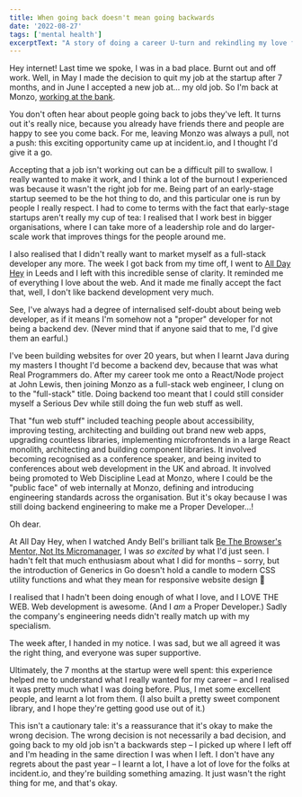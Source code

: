 ```yaml
---
title: When going back doesn't mean going backwards
date: '2022-08-27'
tags: ['mental health']
excerptText: "A story of doing a career U-turn and rekindling my love for web development."
---
```


Hey internet! Last time we spoke, I was in a bad place. Burnt out and off work. Well, in May I made the decision to quit my job at the startup after 7 months, and in June I accepted a new job at... my old job. So I'm back at Monzo, [working at the bank](https://twitter.com/type__error/status/1554859381875003393).

You don't often hear about people going back to jobs they've left. It turns out it's really nice, because you already have friends there and people are happy to see you come back. For me, leaving Monzo was always a pull, not a push: this exciting opportunity came up at incident.io, and I thought I'd give it a go.   

Accepting that a job isn't working out can be a difficult pill to swallow. I really wanted to make it work, and I think a lot of the burnout I experienced was because it wasn't the right job for me. Being part of an early-stage startup seemed to be the hot thing to do, and this particular one is run by people I really respect. I had to come to terms with the fact that early-stage startups aren't really my cup of tea: I realised that I work best in bigger organisations, where I can take more of a leadership role and do larger-scale work that improves things for the people around me.

I also realised that I didn't really want to market myself as a full-stack developer any more. The week I got back from my time off, I went to [All Day Hey](https://heypresents.com/conferences/2022) in Leeds and I left with this incredible sense of clarity. It reminded me of everything I love about the web. And it made me finally accept the fact that, well, I don't like backend development very much.

See, I've always had a degree of internalised self-doubt about being web developer, as if it means I'm somehow not a "proper" developer for not being a backend dev. (Never mind that if anyone said that to me, I'd give them an earful.) 

I've been building websites for over 20 years, but when I learnt Java during my masters I thought I'd become a backend dev, because that was what Real Programmers do. After my career took me onto a React/Node project at John Lewis, then joining Monzo as a full-stack web engineer, I clung on to the "full-stack" title. Doing backend too meant that I could still consider myself a Serious Dev while still doing the fun web stuff as well.

That "fun web stuff" included teaching people about accessibility, improving testing, architecting and building out brand new web apps, upgrading countless libraries, implementing microfrontends in a large React monolith, architecting and building component libraries. It involved becoming recognised as a conference speaker, and being invited to conferences about web development in the UK and abroad. It involved being promoted to Web Discipline Lead at Monzo, where I could be the "public face" of web internally at Monzo, defining and introducing engineering standards across the organisation. But it's okay because I was still doing backend engineering to make me a Proper Developer...!

Oh dear.

At All Day Hey, when I watched Andy Bell's brilliant talk [Be The Browser's Mentor, Not Its Micromanager](https://heypresents.com/talks/be-the-browser-s-mentor-not-its-micromanager), I was *so excited* by what I'd just seen. I hadn't felt that much enthusiasm about what I did for months – sorry, but the introduction of Generics in Go doesn't hold a candle to modern CSS utility functions and what they mean for responsive website design 💅

I realised that I hadn't been doing enough of what I love, and I LOVE THE WEB. Web development is awesome. (And I *am* a Proper Developer.) Sadly the company's engineering needs didn't really match up with my specialism. 

The week after, I handed in my notice. I was sad, but we all agreed it was the right thing, and everyone was super supportive. 

Ultimately, the 7 months at the startup were well spent: this experience helped me to understand what I really wanted for my career – and I realised it was pretty much what I was doing before. Plus, I met some excellent people, and learnt a lot from them. (I also built a pretty sweet component library, and I hope they're getting good use out of it.)

This isn't a cautionary tale: it's a reassurance that it's okay to make the wrong decision. The wrong decision is not necessarily a bad decision, and going back to my old job isn't a backwards step – I picked up where I left off and I'm heading in the same direction I was when I left. I don't have any regrets about the past year – I learnt a lot, I have a lot of love for the folks at incident.io, and they're building something amazing. It just wasn't the right thing for me, and that's okay. 
